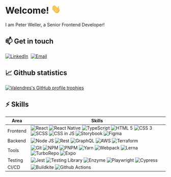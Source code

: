 <h1>Welcome! <img src="https://raw.githubusercontent.com/ABSphreak/ABSphreak/master/gifs/Hi.gif" width="30px" alt="Waving hand"></h1>

<p>I am Peter Weller, a Senior Frontend Developer!</p>

<h2>📫 Get in touch</h2>
<p>
  <a target="_blank" href="https://www.linkedin.com/in/peter-weller-ba542293" aria-label="Contact via LinkedIn "><img src="https://img.shields.io/badge/linkedin-%230077B5.svg?&style=for-the-badge&logo=linkedin&logoColor=white" alt="LinkedIn"></a>&nbsp;
  <a href="mailto:peter.weller@mailfence.com?subject=Hello%20Peter,%20From%20Github" aria-label="Contact via Email"><img src="https://img.shields.io/badge/email-e836f0?&style=for-the-badge&logo=maildotru&logoColor=white" alt="Email"></a>&nbsp;
</p>

<h2>📈 Github statistics</h2>
<!-- <p>
	<img height="177.27px" src="https://github-readme-streak-stats.herokuapp.com/?user=valendres&include_all_commits=true&hide_border=true&theme=dark&background=2E3440&fire=81a1c1&ring=81a1c1&currStreakLabel=81a1c1" alt="Personal commit statistics">
</p>

<p>
  <a href="https://github.com/valendres">
    <img height="199.45px" src="https://github-readme-stats.vercel.app/api?username=valendres&show_icons=true&line_height=27&count_private=true&title_color=81a1c1&text_color=c9cacc&icon_color=2bbc8a&bg_color=2E3440&hide_border=true" alt="Personal GitHub statistics">
  </a>
</p>
  
<p>
  <a href="https://github.com/valendres">
    <img height="180px" src="https://github-readme-stats.vercel.app/api/top-langs/?layout=compact&username=valendres&hide=java,html&title_color=81a1c1&text_color=c9cacc&icon_color=2bbc8a&bg_color=2E3440&hide_border=true" alt="Personal language statistics">
  </a>
</p>

<p> -->
  <a href="https://github.com/valendres">
    <img height="143.06px" src="https://github-profile-trophy.vercel.app/?username=valendres&theme=nord&row=1&&column=3&margin-w=8&no-frame=true&rank=SSS,SS,S,AAA,AA,A" alt="Valendres's GitHub profile trophies">
  </a>
</p>


<h2>⚡️ Skills</h2>
<table>
    <thead>
        <tr>
            <th>Area</th>
            <th>Skills</th>
        </tr>
    </thead>
    <tbody>
        <tr>
            <td>Frontend</td>
            <td>
                <img src="https://img.shields.io/badge/React-20232A?style=for-the-badge&logo=react&logoColor=61DAFB" alt="React">
                <img src="https://img.shields.io/badge/React_Native-20232A?style=for-the-badge&logo=react&logoColor=61DAFB" alt="React Native">
                <img src="https://img.shields.io/badge/TypeScript-007ACC?style=for-the-badge&logo=typescript&logoColor=white" alt="TypeScript">
                <img src="https://img.shields.io/badge/HTML5-E34F26?style=for-the-badge&logo=html5&logoColor=white" alt="HTML 5">
                <img src="https://img.shields.io/badge/CSS3-1572B6?style=for-the-badge&logo=css3&logoColor=white" alt="CSS 3">
                <img src="https://img.shields.io/badge/SCSS-d0649b?style=for-the-badge&logo=sass&logoColor=white" alt="SCSS">
                <img src="https://img.shields.io/badge/CSS_in_JS-f7df1c?style=for-the-badge&logo=javascript&logoColor=black" alt="CSS in JS">
                <img src="https://img.shields.io/badge/storybook-fe4685?style=for-the-badge&logo=storybook&logoColor=white" alt="Storybook">
                <img src="https://img.shields.io/badge/Figma-1e1e1e?style=for-the-badge&logo=figma&logoColor=white" alt="Figma">
            </td>
        </tr>
        <tr>
            <td>Backend</td>
            <td>
                <img src="https://img.shields.io/badge/Node.js-339933?style=for-the-badge&logo=nodedotjs&logoColor=white"  alt="Node JS">
                <img src="https://img.shields.io/badge/REST-078eca?style=for-the-badge&logo=json&logoColor=white"  alt="Rest">
                <img src="https://img.shields.io/badge/GraphQL-e534ab?style=for-the-badge&logo=graphql&logoColor=white"  alt="GraphQL">
                <img src="https://img.shields.io/badge/AWS-ff9a01?style=for-the-badge&logo=amazonaws&logoColor=white" alt="AWS">
                <img src="https://img.shields.io/badge/Terraform-623ce3?style=for-the-badge&logo=terraform&logoColor=white" alt="Terraform">
            </td>
        </tr>
        <tr>
            <td>Tools</td>
            <td>
                <img src="https://img.shields.io/badge/GIT-f34f29?style=for-the-badge&logo=git&logoColor=white" alt="Git">
                <img src="https://img.shields.io/badge/NPM-cd3533?style=for-the-badge&logo=npm&logoColor=white" alt="NPM">
                <img src="https://img.shields.io/badge/pnpm-f69220?style=for-the-badge&logo=pnpm&logoColor=white" alt="PNPM">
                <img src="https://img.shields.io/badge/yarn-2c8eba?style=for-the-badge&logo=yarn&logoColor=white" alt="Yarn">
                <img src="https://img.shields.io/badge/webpack-2e4c84?style=for-the-badge&logo=webpack&logoColor=white" alt="Webpack">
                <img src="https://img.shields.io/badge/Lerna-aa2afe?style=for-the-badge&logo=lerna&logoColor=white" alt="Lerna">
                <img src="https://img.shields.io/badge/Turborepo-000000?style=for-the-badge&logo=turborepo&logoColor=white" alt="TurboRepo">
                <img src="https://img.shields.io/badge/Expo-141718?style=for-the-badge&logo=expo&logoColor=white" alt="Expo">
            </td>
        </tr>
        <tr>
            <td>Testing</td>
            <td>
                <img src="https://img.shields.io/badge/Jest-C21325?style=for-the-badge&logo=jest&logoColor=white" alt="Jest">
                <img src="https://img.shields.io/badge/Testing_Library-f5403f?style=for-the-badge&logo=testinglibrary&logoColor=white" alt="Testing Library">
                <img src="https://img.shields.io/badge/Enzyme-fe4669?style=for-the-badge&logo=airbnb&logoColor=white" alt="Enzyme">
                <img src="https://img.shields.io/badge/Playwright-45ba4b?style=for-the-badge&logo=playwright&logoColor=white" alt="Playwright">
                <img src="https://img.shields.io/badge/Cypress-131521?style=for-the-badge&logo=cypress&logoColor=69d3a7" alt="Cypress">
            </td>
        </tr>
        <tr>
            <td>CI/CD</td>
            <td>
                <img src="https://img.shields.io/badge/Buildkite-0ecd80?style=for-the-badge&logo=buildkite&logoColor=white" alt="Buildkite">
                <img src="https://img.shields.io/badge/Github%20Actions-002f67?style=for-the-badge&logo=githubactions&logoColor=white" alt="Github Actions">
            </td>
        </tr>
    </tbody>
</table>
